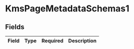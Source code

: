 # KmsPageMetadataSchemas1


## Fields

| Field       | Type        | Required    | Description |
| ----------- | ----------- | ----------- | ----------- |